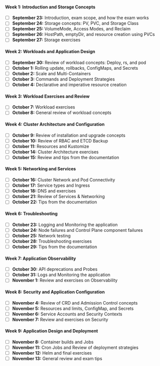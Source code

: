 #### Week 1: Introduction and Storage Concepts
- [ ] **September 23:** Introduction, exam scope, and how the exam works
- [ ] **September 24:** Storage concepts: PV, PVC, and Storage Class
- [ ] **September 25:** VolumeMode, Access Modes, and Reclaim
- [ ] **September 26:** HostPath, emptyDir, and resource creation using PVCs
- [ ] **September 27:** Storage exercises

#### Week 2: Workloads and Application Design
- [ ] **September 30:** Review of workload concepts: Deploy, rs, and pod
- [ ] **October 1:** Rolling update, rollbacks, ConfigMaps, and Secrets
- [ ] **October 2:** Scale and Multi-Containers
- [ ] **October 3:** Commands and Deployment Strategies
- [ ] **October 4:** Declarative and imperative resource creation

#### Week 3: Workload Exercises and Review
- [ ] **October 7:** Workload exercises
- [ ] **October 8:** General review of workload concepts

#### Week 4: Cluster Architecture and Configuration
- [ ] **October 9:** Review of installation and upgrade concepts
- [ ] **October 10:** Review of RBAC and ETCD Backup
- [ ] **October 11:** Resources and Kustomize
- [ ] **October 14:** Cluster Architecture exercises
- [ ] **October 15:** Review and tips from the documentation

#### Week 5: Networking and Services
- [ ] **October 16:** Cluster Network and Pod Connectivity
- [ ] **October 17:** Service types and Ingress
- [ ] **October 18:** DNS and exercises
- [ ] **October 21:** Review of Services & Networking
- [ ] **October 22:** Tips from the documentation

#### Week 6: Troubleshooting
- [ ] **October 23:** Logging and Monitoring the application
- [ ] **October 24:** Node failures and Control Plane component failures
- [ ] **October 25:** Network testing
- [ ] **October 28:** Troubleshooting exercises
- [ ] **October 29:** Tips from the documentation

#### Week 7: Application Observability
- [ ] **October 30:** API deprecations and Probes
- [ ] **October 31:** Logs and Monitoring the application
- [ ] **November 1:** Review and exercises on Observability

#### Week 8: Security and Application Configuration
- [ ] **November 4:** Review of CRD and Admission Control concepts
- [ ] **November 5:** Resources and limits, ConfigMap, and Secrets
- [ ] **November 6:** Service Accounts and Security Contexts
- [ ] **November 7:** Review and exercises on Security

#### Week 9: Application Design and Deployment
- [ ] **November 8:** Container builds and Jobs
- [ ] **November 11:** Cron Jobs and Review of deployment strategies
- [ ] **November 12:** Helm and final exercises
- [ ] **November 13:** General review and exam tips
